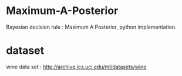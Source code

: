 # Maximum-A-Posterior 
Bayesian decision rule : Maximum A Posterior, python implementation. 

# dataset 
wine data set : <http://archive.ics.uci.edu/ml/datasets/wine>
